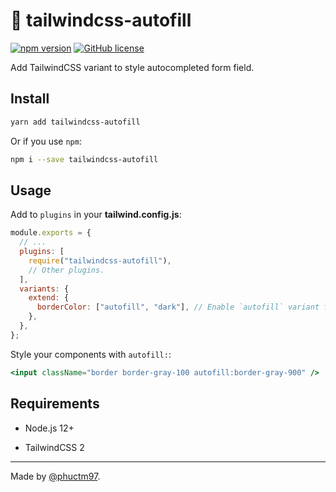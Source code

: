 # 🎨 tailwindcss-autofill

[![npm version][npm badge]][npm url]
[![GitHub license][license badge]][license url]

Add TailwindCSS variant to style autocompleted form field.

## Install

```bash
yarn add tailwindcss-autofill
```

Or if you use `npm`:

```bash
npm i --save tailwindcss-autofill
```

## Usage

Add to `plugins` in your **tailwind.config.js**:

```js
module.exports = {
  // ...
  plugins: [
    require("tailwindcss-autofill"),
    // Other plugins.
  ],
  variants: {
    extend: {
      borderColor: ["autofill", "dark"], // Enable `autofill` variant for plugins you want.
    },
  },
};
```

Style your components with `autofill:`:

```jsx
<input className="border border-gray-100 autofill:border-gray-900" />
```

## Requirements

- Node.js 12+

- TailwindCSS 2

---

Made by [@phuctm97].

<!-- Badges -->

[npm badge]: https://img.shields.io/npm/v/tailwindcss-autofill?logo=npm
[license badge]: https://img.shields.io/github/license/phuctm97/tailwindcss-autofill
[npm url]: https://www.npmjs.com/package/tailwindcss-autofill
[license url]: /LICENSE

<!-- Links -->

[@phuctm97]: https://phuctm97.com
